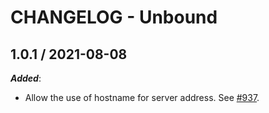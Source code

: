 # CHANGELOG - Unbound

## 1.0.1 / 2021-08-08

***Added***: 

* Allow the use of hostname for server address. See [#937](https://github.com/DataDog/integrations-extras/pull/937).
